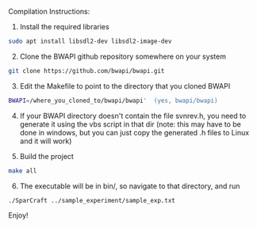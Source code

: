 Compilation Instructions:

1. Install the required libraries

```bash
sudo apt install libsdl2-dev libsdl2-image-dev
```

2. Clone the BWAPI github repository somewhere on your system

```bash
git clone https://github.com/bwapi/bwapi.git
```

3. Edit the Makefile to point to the directory that you cloned BWAPI

```bash
BWAPI=/where_you_cloned_to/bwapi/bwapi'  (yes, bwapi/bwapi)
```

4. If your BWAPI directory doesn't contain the file svnrev.h, you need to generate it using the vbs script in that dir
   (note: this may have to be done in windows, but you can just copy the generated .h files to Linux and it will work)

5. Build the project
	
```bash
make all
```

6. The executable will be in bin/, so navigate to that directory, and run 

```bash
./SparCraft ../sample_experiment/sample_exp.txt
```

Enjoy!
